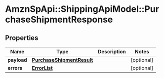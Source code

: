 # AmznSpApi::ShippingApiModel::PurchaseShipmentResponse

## Properties
Name | Type | Description | Notes
------------ | ------------- | ------------- | -------------
**payload** | [**PurchaseShipmentResult**](PurchaseShipmentResult.md) |  | [optional] 
**errors** | [**ErrorList**](ErrorList.md) |  | [optional] 

